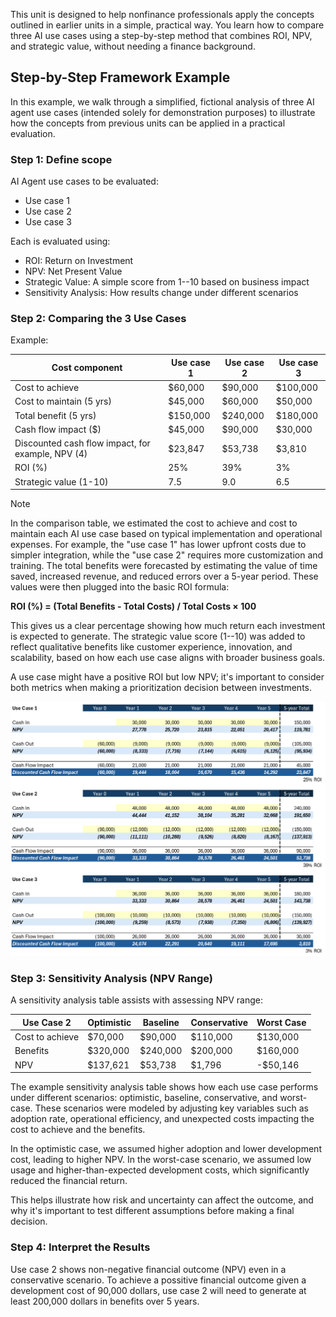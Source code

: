 This unit is designed to help nonfinance professionals apply the concepts outlined in earlier units in a simple, practical way. You learn how to compare three AI use cases using a step-by-step method that combines ROI, NPV, and strategic value, without needing a finance background.

## Step-by-Step Framework Example

In this example, we walk through a simplified, fictional analysis of three AI agent use cases (intended solely for demonstration purposes) to illustrate how the concepts from previous units can be applied in a practical evaluation.

### Step 1: Define scope

AI Agent use cases to be evaluated:

- Use case 1
- Use case 2
- Use case 3

Each is evaluated using:

- ROI: Return on Investment
- NPV: Net Present Value
- Strategic Value: A simple score from 1--10 based on business impact
- Sensitivity Analysis: How results change under different scenarios

### Step 2: Comparing the 3 Use Cases

Example:


|Cost component  |Use case 1  |Use case 2  |Use case 3  |
|---------|---------|---------|---------|
|Cost to achieve     |$60,000         |$90,000         |$100,000         |
|Cost to maintain (5 yrs)     |$45,000         |$60,000         |$50,000         |
|Total benefit (5 yrs)     |$150,000         |$240,000         |$180,000         |
|Cash flow impact ($)     |$45,000         |$90,000         |$30,000         |
|Discounted cash flow impact, for example, NPV (4)     |$23,847         |$53,738         |$3,810         |
|ROI (%)     |25%         |39%         |3%         |
|Strategic value (1-10)     |7.5         |9.0         |6.5         |

> [!NOTE]
> In the comparison table, we estimated the cost to achieve and cost to maintain each AI use case based on typical implementation and operational expenses. For example, the "use case 1" has lower upfront costs due to simpler integration, while the "use case 2" requires more
> customization and training. The total benefits were forecasted by estimating the value of time saved, increased revenue, and reduced errors over a 5-year period. These values were then plugged into the basic ROI formula:

**ROI (%) = (Total Benefits - Total Costs) / Total Costs × 100**

This gives us a clear percentage showing how much return each investment is expected to generate. The strategic value score (1--10) was added to reflect qualitative benefits like customer experience, innovation, and scalability, based on how each use case aligns with broader business
goals.

A use case might have a positive ROI but low NPV; it's important to consider both metrics when making a prioritization decision between investments.

[![A diagram showing calculations for use case examples.](../media/use-case-calculations.png)](../media/use-case-calculations-big.png#lightbox)

### Step 3: Sensitivity Analysis (NPV Range)

A sensitivity analysis table assists with assessing NPV range:

|  **Use Case 2**    |Optimistic     |Baseline       |Conservative   |Worst Case
|--------------|--------------|--------------|--------------|--------------|
|Cost to achieve      |$70,000       |$90,000       |$110,000      |$130,000|
|Benefits       |$320,000      |$240,000      |$200,000      |$160,000|
|NPV            |$137,621      |$53,738       |$1,796        |-$50,146|

The example sensitivity analysis table shows how each use case performs under different scenarios: optimistic, baseline, conservative, and worst-case. These scenarios were modeled by adjusting key variables such as adoption rate, operational efficiency, and unexpected costs impacting
the cost to achieve and the benefits.

In the optimistic case, we assumed higher adoption and lower development cost, leading to higher NPV. In the worst-case scenario, we assumed low usage and higher-than-expected development costs, which significantly reduced the financial return.

This helps illustrate how risk and uncertainty can affect the outcome, and why it's important to test different assumptions before making a final decision.

### Step 4: Interpret the Results

Use case 2 shows non-negative financial outcome (NPV) even in a conservative scenario. To achieve a possitive financial outcome given a development cost of 90,000 dollars, use case 2 will need to generate at least 200,000 dollars in benefits over 5 years.
